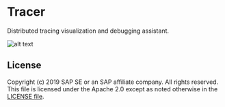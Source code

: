 # Tracer
Distributed tracing visualization and debugging assistant.

![alt text](https://github.com/sap-staging/Tracer/blob/master/ReadMe/Main.PNG)


## License

Copyright (c) 2019 SAP SE or an SAP affiliate company. All rights reserved.
This file is licensed under the Apache 2.0 except as noted otherwise in the [LICENSE file](https://github.com/sap-staging/Tracer/blob/master/LICENSE).
